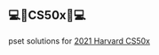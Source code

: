 ## :computer::school_satchel:CS50x:school_satchel::computer:
pset solutions for [2021 Harvard CS50x](https://cs50.harvard.edu/x/2021/)
